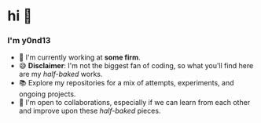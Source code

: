 # hi 👋

### I'm y0nd13

- 🏢 I'm currently working at **some firm**.
- 😅 **Disclaimer**: I'm not the biggest fan of coding, so what you'll find here are my *half-baked* works.
- 📚 Explore my repositories for a mix of attempts, experiments, and ongoing projects.
- 🤝 I'm open to collaborations, especially if we can learn from each other and improve upon these *half-baked* pieces.


